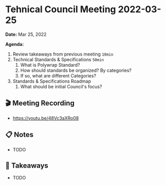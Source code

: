 Tehnical Council Meeting 2022-03-25
===

**Date:** Mar 25, 2022

**Agenda:**
1. Review takeaways from previous meeting `10min`
2. Technical Standards & Specifications `50min`
    1. What is Polywrap Standard?
    2. How should standards be organized? By categories?
    3. If so, what are different Categories?
4. Standards & Specifications Roadmap
    1. What should be initial Council's focus?


:clapper: Meeting Recording 
---
* https://youtu.be/48Vc3aXRo08

:clipboard: Notes
---
* TODO


:closed_book: Takeaways
--
* TODO
